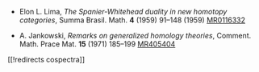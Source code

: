 * Elon L. Lima, _The Spanier-Whitehead duality in new homotopy categories_, Summa Brasil. Math. __4__ (1959) 91&#8211;148 (1959) [MR0116332](http://www.ams.org/mathscinet-getitem?mr=116332)

* A. Jankowski, _Remarks on generalized homology theories_, Comment. Math. Prace Mat. __15__ (1971) 185&#8211;199 [MR405404](http://www.ams.org/mathscinet-getitem?mr=405404)

[[!redirects cospectra]]